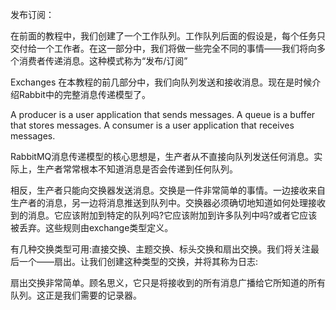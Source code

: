 发布订阅：

在前面的教程中，我们创建了一个工作队列。工作队列后面的假设是，每个任务只交付给一个工作者。在这一部分中，我们将做一些完全不同的事情——我们将向多个消费者传递消息。这种模式称为“发布/订阅”

Exchanges
在本教程的前几部分中，我们向队列发送和接收消息。现在是时候介绍Rabbit中的完整消息传递模型了。

A producer is a user application that sends messages.
A queue is a buffer that stores messages.
A consumer is a user application that receives messages.

RabbitMQ消息传递模型的核心思想是，生产者从不直接向队列发送任何消息。实际上，生产者常常根本不知道消息是否会传递到任何队列。

相反，生产者只能向交换器发送消息。交换是一件非常简单的事情。一边接收来自生产者的消息，另一边将消息推送到队列中。交换器必须确切地知道如何处理接收到的消息。它应该附加到特定的队列吗?它应该附加到许多队列中吗?或者它应该被丢弃。这些规则由exchange类型定义。

有几种交换类型可用:直接交换、主题交换、标头交换和扇出交换。我们将关注最后一个——扇出。让我们创建这种类型的交换，并将其称为日志:

扇出交换非常简单。顾名思义，它只是将接收到的所有消息广播给它所知道的所有队列。这正是我们需要的记录器。